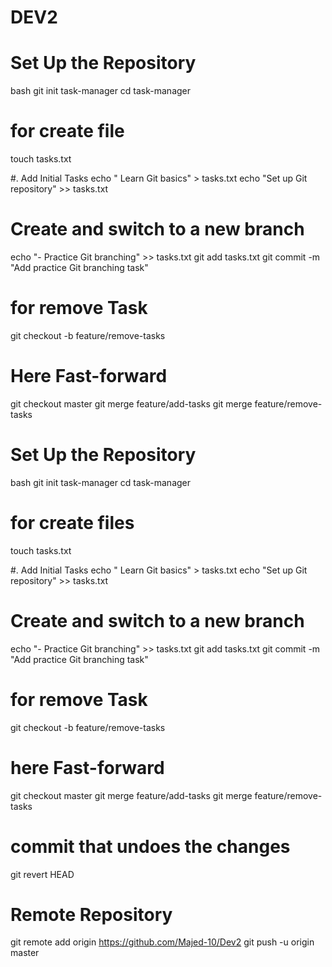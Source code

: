 # DEV2

# Set Up the Repository
bash
git init task-manager
cd task-manager

# for create file 
touch tasks.txt

#. Add Initial Tasks
echo " Learn Git basics" > tasks.txt
echo "Set up Git repository" >> tasks.txt

# Create and switch to a new branch

echo "- Practice Git branching" >> tasks.txt
git add tasks.txt
git commit -m "Add practice Git branching task"


# for remove Task

git checkout -b feature/remove-tasks

# Here Fast-forward
git checkout master
git merge feature/add-tasks
git merge feature/remove-tasks


# Set Up the Repository
bash
git init task-manager
cd task-manager

# for create files 
touch tasks.txt

#. Add Initial Tasks
echo " Learn Git basics" > tasks.txt
echo "Set up Git repository" >> tasks.txt

# Create and switch to a new branch

echo "- Practice Git branching" >> tasks.txt
git add tasks.txt
git commit -m "Add practice Git branching task"


# for remove Task

git checkout -b feature/remove-tasks

# here Fast-forward
git checkout master
git merge feature/add-tasks
git merge feature/remove-tasks





# commit that undoes the changes
git revert HEAD


# Remote Repository

git remote add origin https://github.com/Majed-10/Dev2
git push -u origin master












